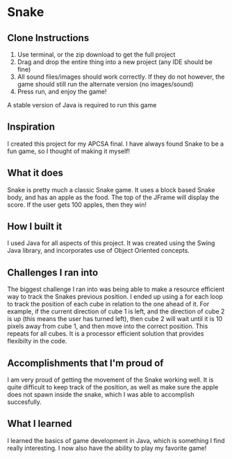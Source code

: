# Snake
## Clone Instructions
1. Use terminal, or the zip download to get the full project
2. Drag and drop the entire thing into a new project (any IDE should be fine)
3. All sound files/images should work correctly. If they do not however, the game should still run the alternate version (no images/sound)
4. Press run, and enjoy the game!

A stable version of Java is required to run this game

## Inspiration
I created this project for my APCSA final. I have always found Snake to be a fun game, so I thought of making it myself!

## What it does
Snake is pretty much a classic Snake game. It uses a block based Snake body, and has an apple as the food. The top of the JFrame will display the score. If the user gets 100 apples, then they win!

## How I built it
I used Java for all aspects of this project. It was created using the Swing Java library, and incorporates use of Object Oriented concepts.

## Challenges I ran into
The biggest challenge I ran into was being able to make a resource efficient way to track the Snakes previous position. I ended up using a for each loop to track the position of each cube in relation to the one ahead of it. For example, if the current direction of cube 1 is left, and the direction of cube 2 is up (this means the user has turned left), then cube 2 will wait until it is 10 pixels away from cube 1, and then move into the correct position. This repeats for all cubes. It is a processor efficient solution that provides flexibilty in the code. 

## Accomplishments that I'm proud of
I am very proud of getting the movement of the Snake working well. It is quite difficult to keep track of the position, as well as make sure the apple does not spawn inside the snake, which I was able to accomplish succesfully. 

## What I learned
I learned the basics of game development in Java, which is something I find really interesting. I now also have the ability to play my favorite game!
